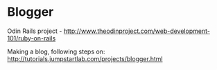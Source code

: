 Blogger
========
Odin Rails project - http://www.theodinproject.com/web-development-101/ruby-on-rails

Making a blog, following steps on:
http://tutorials.jumpstartlab.com/projects/blogger.html
